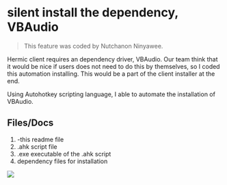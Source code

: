 # silent install the dependency, VBAudio

> This feature was coded by Nutchanon Ninyawee.

Hermic client requires an dependency driver, VBAudio. Our team think that it would be nice if users does not need to do this by themselves, so I coded this automation installing. This would be a part of the client installer at the end.

Using Autohotkey scripting language, I able to automate the installation of VBAudio.



## Files/Docs
1. -this readme file
2. .ahk script file
3. .exe executable of the .ahk script
4. dependency files for installation

![](https://raw.githubusercontent.com/codustry/Hermic/master/silentInstallationVB/images/img.png)
